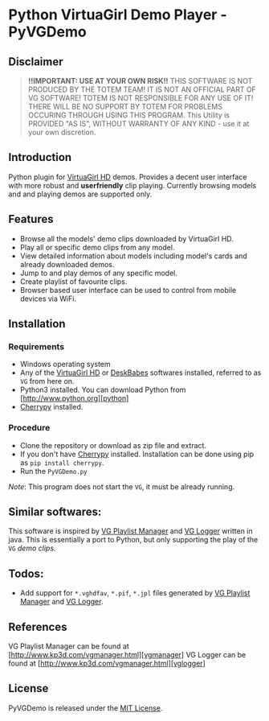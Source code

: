 # Python VirtuaGirl Demo Player - PyVGDemo

## Disclaimer

> __!!IMPORTANT: USE AT YOUR OWN RISK!!__
> THIS SOFTWARE IS NOT PRODUCED BY THE TOTEM TEAM! IT IS NOT AN OFFICIAL PART OF VG SOFTWARE! TOTEM IS NOT RESPONSIBLE FOR ANY USE OF IT! THERE WILL BE NO SUPPORT BY TOTEM FOR PROBLEMS OCCURING THROUGH USING THIS PROGRAM.
> This Utility is PROVIDED "AS IS", WITHOUT WARRANTY OF ANY KIND - use it at your own discretion.

## Introduction

Python plugin for [VirtuaGirl HD][virtuagirl] demos. Provides a decent user interface with more robust and __userfriendly__ clip playing. Currently browsing models and and playing demos are supported only.

## Features

* Browse all the models' demo clips downloaded by VirtuaGirl HD.
* Play all or specific demo clips from any model.
* View detailed information about models including model's cards and already downloaded demos.
* Jump to and play demos of any specific model.
* Create playlist of favourite clips.
* Browser based user interface can be used to control from mobile devices via WiFi.


## Installation

### Requirements

* Windows operating system
* Any of the [VirtuaGirl HD][virtuagirl] or [DeskBabes][deskbabes] softwares installed, referred to as `VG` from here on.
* Python3 installed. You can download Python from [http://www.python.org][python]
* [Cherrypy][cherrypy] installed.

### Procedure

* Clone the repository or download as zip file and extract.
* If you don't have [Cherrypy][cherrypy] installed.
	Installation can be done using pip as `pip install cherrypy`.
* Run the `PyVGDemo.py`

_Note_: This program does not start the `VG`, it must be already running.


## Similar softwares:

This software is inspired by [VG Playlist Manager][vgmanager] and [VG Logger][vglogger] written in java.
This is essentially a port to Python, but only supporting the play of the `VG` _demo clips_.

## Todos:

* Add support for `*.vghdfav`, `*.pif`, `*.jpl` files generated by [VG Playlist Manager][vgmanager] and [VG Logger][vglogger].


## References

VG Playlist Manager can be found at [http://www.kp3d.com/vgmanager.html][vgmanager]
VG Logger can be found at [http://www.kp3d.com/vgmanager.html][vglogger]

## License

PyVGDemo is released under the [MIT License][opensource].

[virtuagirl]: http://www.virtuagirl.com
[deskbabes]: http://www.deskbabes.com
[opensource]: http://www.opensource.org/licenses/MIT
[vgmanager]: http://www.kp3d.com/vgmanager.html
[vglogger]: http://www.kp3d.com/vgmanager.html
[python]: http://www.python.org/
[cherrypy]: http://www.cherrypy.org


